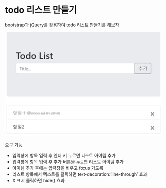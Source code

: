 # todo 리스트 만들기

bootstrap과 jQuery를 활용하여 todo 리스트 만들기를 해보자

![todo list 실습 문제](./imgs/todoex.png)

요구 기능

- 입력창에 항목 입력 후 엔터 키 누르면 리스트 아이템 추가
- 입력창에 항목 입력 후 추가 버튼을 누르면 리스트 아이템 추가
- 아이템 추가 후에는 입력창을 비우고 focus 가도록
- 리스트 항목에서 텍스트를 클릭하면 text-decoration:’line-through’ 효과
- X 표시 클릭하면 hide() 효과

